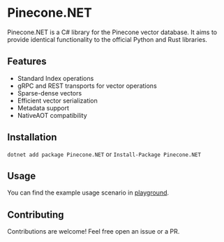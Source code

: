 # Pinecone.NET

Pinecone.NET is a C# library for the Pinecone vector database. It aims to provide identical functionality to the official Python and Rust libraries.

## Features

- Standard Index operations
- gRPC and REST transports for vector operations
- Sparse-dense vectors
- Efficient vector serialization
- Metadata support
- NativeAOT compatibility

## Installation

`dotnet add package Pinecone.NET` or `Install-Package Pinecone.NET`

## Usage

You can find the example usage scenario in [playground](playground/Program.cs).

## Contributing

Contributions are welcome! Feel free open an issue or a PR.
